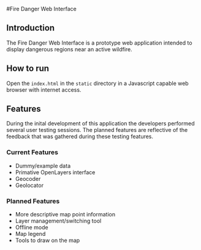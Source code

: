 #Fire Danger Web Interface

## Introduction
The Fire Danger Web Interface is a prototype web application intended to display dangerous regions near 
an active wildfire.

## How to run
Open the `index.html` in the `static` directory in a Javascript capable web browser with internet access.

## Features
During the inital development of this application the developers performed several user testing sessions. 
The planned features are reflective of the feedback that was gathered during these testing features.


### Current Features
* Dummy/example data
* Primative OpenLayers interface
* Geocoder
* Geolocator


### Planned Features
* More descriptive map point information
* Layer management/switching tool
* Offline mode
* Map legend
* Tools to draw on the map
